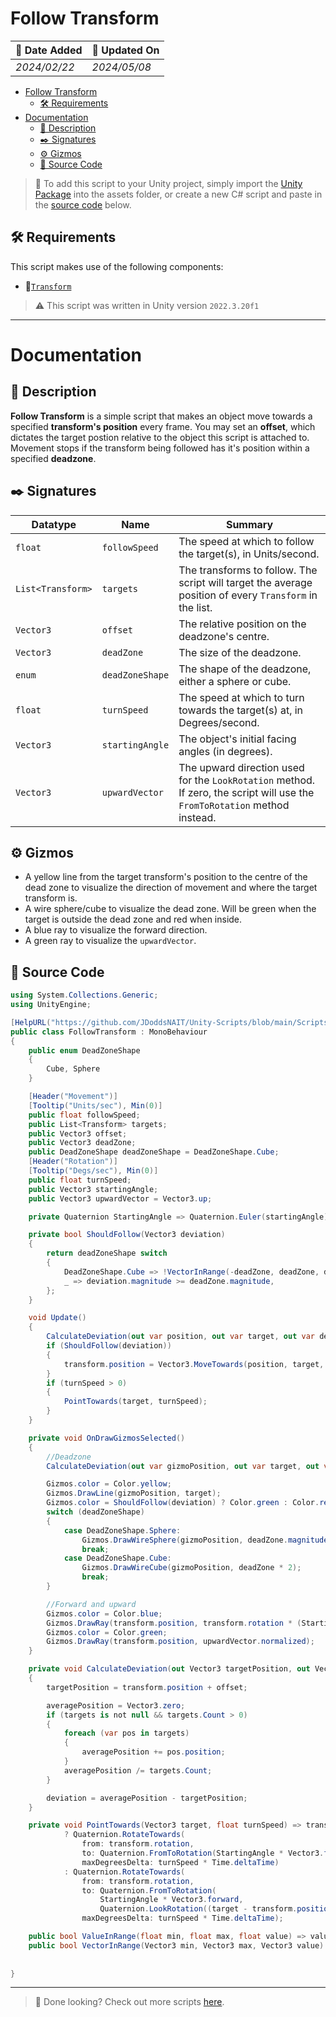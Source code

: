 # Follow Transform

| 📆 Date Added | 📆 Updated On |
|-|-|
|*2024/02/22*|*2024/05/08*|

- [Follow Transform](#follow-transform)
  - [🛠️ Requirements](#️-requirements)
- [Documentation](#documentation)
  - [📖 Description](#-description)
  - [✒️ Signatures](#️-signatures)
  - [⚙️ Gizmos](#️-gizmos)
  - [💾 Source Code](#-source-code)

> :paperclip: To add this script to your Unity project, simply import the [Unity Package](./followTransform.unitypackage) into the assets folder, or create a new C# script and paste in the [source code](#-source-code) below.

## 🛠️ Requirements

This script makes use of the following components:
- :link:[`Transform`][transform]

> :warning: This script was written in Unity version `2022.3.20f1`

---
# Documentation

## 📖 Description
**Follow Transform** is a simple script that makes an object move towards a specified **transform's position** every frame. You may set an **offset**, which dictates the target postion relative to the object this script is attached to. Movement stops if the transform being followed has it's position within a specified **deadzone**.

## ✒️ Signatures

| Datatype | Name | Summary |
|-|-|-|
| `float` | `followSpeed` | The speed at which to follow the target(s), in Units/second. |
| `List<Transform>` | `targets` | The transforms to follow. The script will target the average position of every `Transform` in the list. |
| `Vector3` | `offset` | The relative position on the deadzone's centre. |
| `Vector3` | `deadZone` | The size of the deadzone. |
| `enum` | `deadZoneShape` | The shape of the deadzone, either a sphere or cube. |
| `float` | `turnSpeed` | The speed at which to turn towards the target(s) at, in Degrees/second. |
| `Vector3` | `startingAngle` | The object's initial facing angles (in degrees). |
| `Vector3` | `upwardVector` | The upward direction used for the `LookRotation` method. If zero, the script will use the `FromToRotation` method instead. |

## ⚙️ Gizmos
- A yellow line from the target transform's position to the centre of the dead zone to visualize the direction of movement and where the target transform is.  
- A wire sphere/cube to visualize the dead zone. Will be green when the target is outside the dead zone and red when inside.
- A blue ray to visualize the forward direction.
- A green ray to visualize the `upwardVector`.

## 💾 Source Code
``` cs
using System.Collections.Generic;
using UnityEngine;

[HelpURL("https://github.com/JDoddsNAIT/Unity-Scripts/blob/main/Scripts/Follow-Transform/")]
public class FollowTransform : MonoBehaviour
{
    public enum DeadZoneShape
    {
        Cube, Sphere
    }

    [Header("Movement")]
    [Tooltip("Units/sec"), Min(0)]
    public float followSpeed;
    public List<Transform> targets;
    public Vector3 offset;
    public Vector3 deadZone;
    public DeadZoneShape deadZoneShape = DeadZoneShape.Cube;
    [Header("Rotation")]
    [Tooltip("Degs/sec"), Min(0)]
    public float turnSpeed;
    public Vector3 startingAngle;
    public Vector3 upwardVector = Vector3.up;

    private Quaternion StartingAngle => Quaternion.Euler(startingAngle);

    private bool ShouldFollow(Vector3 deviation)
    {
        return deadZoneShape switch
        {
            DeadZoneShape.Cube => !VectorInRange(-deadZone, deadZone, deviation),
            _ => deviation.magnitude >= deadZone.magnitude,
        };
    }

    void Update()
    {
        CalculateDeviation(out var position, out var target, out var deviation);
        if (ShouldFollow(deviation))
        {
            transform.position = Vector3.MoveTowards(position, target, followSpeed * Time.deltaTime) - offset;
        }
        if (turnSpeed > 0)
        {
            PointTowards(target, turnSpeed);
        }
    }

    private void OnDrawGizmosSelected()
    {
        //Deadzone
        CalculateDeviation(out var gizmoPosition, out var target, out var deviation);

        Gizmos.color = Color.yellow;
        Gizmos.DrawLine(gizmoPosition, target);
        Gizmos.color = ShouldFollow(deviation) ? Color.green : Color.red;
        switch (deadZoneShape)
        {
            case DeadZoneShape.Sphere:
                Gizmos.DrawWireSphere(gizmoPosition, deadZone.magnitude);
                break;
            case DeadZoneShape.Cube:
                Gizmos.DrawWireCube(gizmoPosition, deadZone * 2);
                break;
        }

        //Forward and upward
        Gizmos.color = Color.blue;
        Gizmos.DrawRay(transform.position, transform.rotation * (StartingAngle * Vector3.forward));
        Gizmos.color = Color.green;
        Gizmos.DrawRay(transform.position, upwardVector.normalized);
    }

    private void CalculateDeviation(out Vector3 targetPosition, out Vector3 averagePosition, out Vector3 deviation)
    {
        targetPosition = transform.position + offset;

        averagePosition = Vector3.zero;
        if (targets is not null && targets.Count > 0)
        {
            foreach (var pos in targets)
            {
                averagePosition += pos.position;
            }
            averagePosition /= targets.Count;
        }

        deviation = averagePosition - targetPosition;
    }

    private void PointTowards(Vector3 target, float turnSpeed) => transform.rotation = Equals(upwardVector, Vector3.zero)
            ? Quaternion.RotateTowards(
                from: transform.rotation,
                to: Quaternion.FromToRotation(StartingAngle * Vector3.forward, (target - transform.position).normalized),
                maxDegreesDelta: turnSpeed * Time.deltaTime)
            : Quaternion.RotateTowards(
                from: transform.rotation,
                to: Quaternion.FromToRotation(
                    StartingAngle * Vector3.forward,
                    Quaternion.LookRotation((target - transform.position).normalized, upwardVector) * Vector3.forward),
                maxDegreesDelta: turnSpeed * Time.deltaTime);

    public bool ValueInRange(float min, float max, float value) => value >= min && value <= max;
    public bool VectorInRange(Vector3 min, Vector3 max, Vector3 value) => ValueInRange(min.x, max.x, value.x)
                                                                          && ValueInRange(min.y, max.y, value.y)
                                                                          && ValueInRange(min.z, max.z, value.z);
}

```
---
> :paperclip: Done looking? Check out more scripts [here](../).

[transform]: https://docs.unity3d.com/ScriptReference/Transform.html
